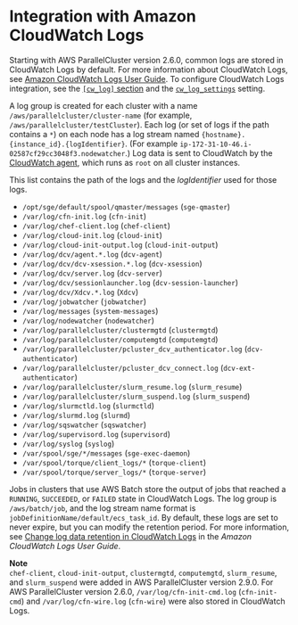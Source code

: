 # Integration with Amazon CloudWatch Logs<a name="cloudwatch-logs"></a>

Starting with AWS ParallelCluster version 2\.6\.0, common logs are stored in CloudWatch Logs by default\. For more information about CloudWatch Logs, see [Amazon CloudWatch Logs User Guide](https://docs.aws.amazon.com/AmazonCloudWatch/latest/logs/)\. To configure CloudWatch Logs integration, see the [`[cw_log]` section](cw-log-section.md) and the [`cw_log_settings`](cluster-definition.md#cw-log-settings) setting\.

A log group is created for each cluster with a name `/aws/parallelcluster/cluster-name` \(for example, `/aws/parallelcluster/testCluster`\)\. Each log \(or set of logs if the path contains a `*`\) on each node has a log stream named `{hostname}.{instance_id}.{logIdentifier}`\. \(For example `ip-172-31-10-46.i-02587cf29cc3048f3.nodewatcher`\.\) Log data is sent to CloudWatch by the [CloudWatch agent](https://docs.aws.amazon.com/AmazonCloudWatch/latest/monitoring/Install-CloudWatch-Agent.html), which runs as `root` on all cluster instances\.

This list contains the path of the logs and the *logIdentifier* used for those logs\.
+ `/opt/sge/default/spool/qmaster/messages` \(`sge-qmaster`\)
+ `/var/log/cfn-init.log` \(`cfn-init`\)
+ `/var/log/chef-client.log` \(`chef-client`\)
+ `/var/log/cloud-init.log` \(`cloud-init`\)
+ `/var/log/cloud-init-output.log` \(`cloud-init-output`\)
+ `/var/log/dcv/agent.*.log` \(`dcv-agent`\)
+ `/var/log/dcv/dcv-xsession.*.log` \(`dcv-xsession`\)
+ `/var/log/dcv/server.log` \(`dcv-server`\)
+ `/var/log/dcv/sessionlauncher.log` \(`dcv-session-launcher`\)
+ `/var/log/dcv/Xdcv.*.log` \(`Xdcv`\)
+ `/var/log/jobwatcher` \(`jobwatcher`\)
+ `/var/log/messages` \(`system-messages`\)
+ `/var/log/nodewatcher` \(`nodewatcher`\)
+ `/var/log/parallelcluster/clustermgtd` \(`clustermgtd`\)
+ `/var/log/parallelcluster/computemgtd` \(`computemgtd`\)
+ `/var/log/parallelcluster/pcluster_dcv_authenticator.log` \(`dcv-authenticator`\)
+ `/var/log/parallelcluster/pcluster_dcv_connect.log` \(`dcv-ext-authenticator`\)
+ `/var/log/parallelcluster/slurm_resume.log` \(`slurm_resume`\)
+ `/var/log/parallelcluster/slurm_suspend.log` \(`slurm_suspend`\)
+ `/var/log/slurmctld.log` \(`slurmctld`\)
+ `/var/log/slurmd.log` \(`slurmd`\)
+ `/var/log/sqswatcher` \(`sqswatcher`\)
+ `/var/log/supervisord.log` \(`supervisord`\)
+ `/var/log/syslog` \(`syslog`\)
+ `/var/spool/sge/*/messages` \(`sge-exec-daemon`\)
+ `/var/spool/torque/client_logs/*` \(`torque-client`\)
+ `/var/spool/torque/server_logs/*` \(`torque-server`\)

Jobs in clusters that use AWS Batch store the output of jobs that reached a `RUNNING`, `SUCCEEDED`, or `FAILED` state in CloudWatch Logs\. The log group is `/aws/batch/job`, and the log stream name format is `jobDefinitionName/default/ecs_task_id`\. By default, these logs are set to never expire, but you can modify the retention period\. For more information, see [Change log data retention in CloudWatch Logs](https://docs.aws.amazon.com/AmazonCloudWatch/latest/logs/SettingLogRetention.html) in the *Amazon CloudWatch Logs User Guide*\.

**Note**  
`chef-client`, `cloud-init-output`, `clustermgtd`, `computemgtd`, `slurm_resume`, and `slurm_suspend` were added in AWS ParallelCluster version 2\.9\.0\. For AWS ParallelCluster version 2\.6\.0, `/var/log/cfn-init-cmd.log` \(`cfn-init-cmd`\) and `/var/log/cfn-wire.log` \(`cfn-wire`\) were also stored in CloudWatch Logs\.